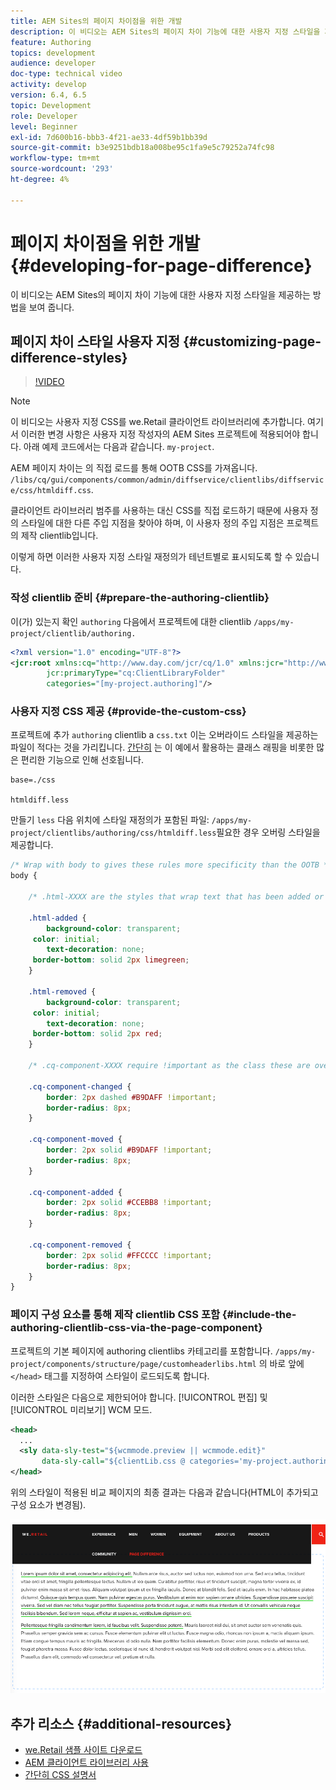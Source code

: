 ```yaml
---
title: AEM Sites의 페이지 차이점을 위한 개발
description: 이 비디오는 AEM Sites의 페이지 차이 기능에 대한 사용자 지정 스타일을 제공하는 방법을 보여 줍니다.
feature: Authoring
topics: development
audience: developer
doc-type: technical video
activity: develop
version: 6.4, 6.5
topic: Development
role: Developer
level: Beginner
exl-id: 7d600b16-bbb3-4f21-ae33-4df59b1bb39d
source-git-commit: b3e9251bdb18a008be95c1fa9e5c79252a74fc98
workflow-type: tm+mt
source-wordcount: '293'
ht-degree: 4%

---
```


# 페이지 차이점을 위한 개발 {#developing-for-page-difference}

이 비디오는 AEM Sites의 페이지 차이 기능에 대한 사용자 지정 스타일을 제공하는 방법을 보여 줍니다.

## 페이지 차이 스타일 사용자 지정 {#customizing-page-difference-styles}

>[!VIDEO](https://video.tv.adobe.com/v/18871?quality=12&learn=on)

>[!NOTE]
>
>이 비디오는 사용자 지정 CSS를 we.Retail 클라이언트 라이브러리에 추가합니다. 여기서 이러한 변경 사항은 사용자 지정 작성자의 AEM Sites 프로젝트에 적용되어야 합니다. 아래 예제 코드에서는 다음과 같습니다. `my-project`.

AEM 페이지 차이는 의 직접 로드를 통해 OOTB CSS를 가져옵니다. `/libs/cq/gui/components/common/admin/diffservice/clientlibs/diffservice/css/htmldiff.css`.

클라이언트 라이브러리 범주를 사용하는 대신 CSS를 직접 로드하기 때문에 사용자 정의 스타일에 대한 다른 주입 지점을 찾아야 하며, 이 사용자 정의 주입 지점은 프로젝트의 제작 clientlib입니다.

이렇게 하면 이러한 사용자 지정 스타일 재정의가 테넌트별로 표시되도록 할 수 있습니다.

### 작성 clientlib 준비 {#prepare-the-authoring-clientlib}

이(가) 있는지 확인 `authoring` 다음에서 프로젝트에 대한 clientlib `/apps/my-project/clientlib/authoring.`

```xml
<?xml version="1.0" encoding="UTF-8"?>
<jcr:root xmlns:cq="http://www.day.com/jcr/cq/1.0" xmlns:jcr="http://www.jcp.org/jcr/1.0"
        jcr:primaryType="cq:ClientLibraryFolder"
        categories="[my-project.authoring]"/>
```

### 사용자 지정 CSS 제공 {#provide-the-custom-css}

프로젝트에 추가 `authoring` clientlib a `css.txt` 이는 오버라이드 스타일을 제공하는 파일이 적다는 것을 가리킵니다. [간단히](https://lesscss.org/) 는 이 예에서 활용하는 클래스 래핑을 비롯한 많은 편리한 기능으로 인해 선호됩니다.

```shell
base=./css

htmldiff.less
```

만들기 `less` 다음 위치에 스타일 재정의가 포함된 파일: `/apps/my-project/clientlibs/authoring/css/htmldiff.less`필요한 경우 오버링 스타일을 제공합니다.

```css
/* Wrap with body to gives these rules more specificity than the OOTB */
body {

    /* .html-XXXX are the styles that wrap text that has been added or removed */

    .html-added {
        background-color: transparent;
     color: initial;
        text-decoration: none;
     border-bottom: solid 2px limegreen;
    }

    .html-removed {
        background-color: transparent;
     color: initial;
        text-decoration: none;
     border-bottom: solid 2px red;
    }

    /* .cq-component-XXXX require !important as the class these are overriding uses it. */

    .cq-component-changed {
        border: 2px dashed #B9DAFF !important;
        border-radius: 8px;
    }
    
    .cq-component-moved {
        border: 2px solid #B9DAFF !important;
        border-radius: 8px;
    }

    .cq-component-added {
        border: 2px solid #CCEBB8 !important;
        border-radius: 8px;
    }

    .cq-component-removed {
        border: 2px solid #FFCCCC !important;
        border-radius: 8px;
    }
}
```

### 페이지 구성 요소를 통해 제작 clientlib CSS 포함 {#include-the-authoring-clientlib-css-via-the-page-component}

프로젝트의 기본 페이지에 authoring clientlibs 카테고리를 포함합니다. `/apps/my-project/components/structure/page/customheaderlibs.html` 의 바로 앞에 `</head>` 태그를 지정하여 스타일이 로드되도록 합니다.

이러한 스타일은 다음으로 제한되어야 합니다. [!UICONTROL 편집] 및 [!UICONTROL 미리보기] WCM 모드.

```xml
<head>
  ...
  <sly data-sly-test="${wcmmode.preview || wcmmode.edit}" 
       data-sly-call="${clientLib.css @ categories='my-project.authoring'}"/>
</head>
```

위의 스타일이 적용된 비교 페이지의 최종 결과는 다음과 같습니다(HTML이 추가되고 구성 요소가 변경됨).

![페이지 차이](assets/page-diff.png)

## 추가 리소스 {#additional-resources}

* [we.Retail 샘플 사이트 다운로드](https://github.com/Adobe-Marketing-Cloud/aem-sample-we-retail/releases)
* [AEM 클라이언트 라이브러리 사용](https://helpx.adobe.com/kr/experience-manager/6-5/sites/developing/using/clientlibs.html)
* [간단히 CSS 설명서](https://lesscss.org/)
